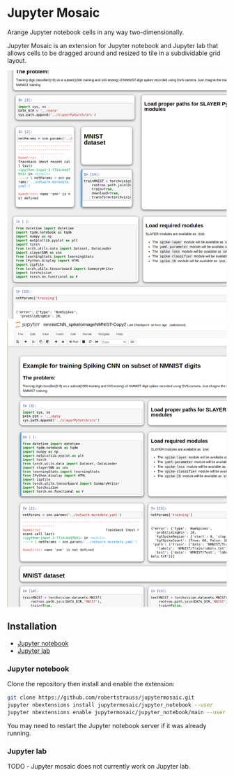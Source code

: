 # Jupyter Mosaic

Arange Jupyter notebook cells in any way two-dimensionally.

Jupyter Mosaic is an extension for Jupyter notebook and Jupyter lab that allows cells to be dragged around and resized to tile in a subdividable grid layout.

<img src="./screenshots/screen2.png" />
<img src="./screenshots/screen1.png" />

## Installation
 * [Jupyter notebook](#jupyter-notebook)
 * [Jupyter lab](#jupyter-lab)

### Jupyter notebook

Clone the repository then install and enable the extension:
```bash
git clone https://github.com/robertstrauss/jupytermosaic.git
jupyter nbextensions install jupytermosaic/jupyter_notebook --user
jupyter nbextensions enable jupytermosaic/jupyter_notebook/main --user
```
You may need to restart the Jupyter notebook server if it was already running.


### Jupyter lab
TODO - Jupyter mosaic does not currently work on Jupyter lab.
